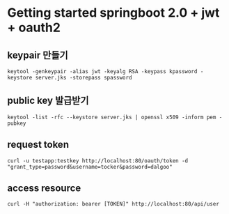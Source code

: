 # Getting started springboot 2.0 + jwt + oauth2

## keypair 만들기

```
keytool -genkeypair -alias jwt -keyalg RSA -keypass kpassword -keystore server.jks -storepass spassword
```

## public key 발급받기

```
keytool -list -rfc --keystore server.jks | openssl x509 -inform pem -pubkey
```

## request token

```
curl -u testapp:testkey http://localhost:80/oauth/token -d  "grant_type=password&username=tocker&password=dalgoo"
```

## access resource

```
curl -H "authorization: bearer [TOKEN]" http://localhost:80/api/user
```

